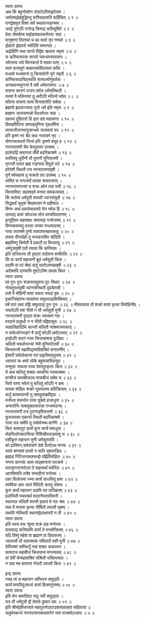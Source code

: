 व्यास उवाच  
अथ किं बहुनोक्तेन संसारेऽस्मिन्नृपोत्तम ।  
धर्मात्माद्रोहबुद्धिस्तु कश्चिद्‌भवति कर्हिचित् ॥ १ ॥  
रागद्वेषावृतं विश्वं सर्वं स्थावरजङ्गमम् ।  
आद्ये युगेऽपि राजेन्द्र किमद्य कलिदूषिते ॥ २ ॥  
देवाः सेर्ष्याश्च सद्रोहाश्छलकर्मरताः सदा ।  
मानुषाणां तिरश्चां च का वार्ता नृप गण्यते ॥ ३ ॥  
द्रोहपरे द्रोहपरो भवेदिति समानता ।  
अद्रोहिणि तथा शान्ते विद्वेषः खलता स्मृता ॥ ४ ॥  
यः कश्चित्तापसः शान्तो जपध्यानपरायणः ।  
भवेत्तस्य जपे विघ्नकर्ता वै मघवा परम् ॥ ५ ॥  
सतां सत्ययुगं साक्षात्सर्वदैवासतां कलिः ।  
मध्यमो मध्यमानां तु क्रियायोगौ युगे स्मृतौ ॥ ६ ॥  
कश्चित्कदाचिद्‌भवति सत्यधर्मानुवर्तकः ।  
अन्यथान्ययुगानां वै सर्वे धर्मपरायणाः ॥ ७ ॥  
वासना कारणं राजन् सर्वत्र धर्मसंस्थितौ ।  
तस्यां वै मलिनायां तु धर्मोऽपि मलिनो भवेत् ॥ ८ ॥  
मलिना वासना सत्यं विनाशायेति सर्वथा ।  
ब्रह्मणो हृदयाज्जातः पुत्रो धर्म इति स्मृतः ॥ ९ ॥  
ब्राह्मणः सत्यसम्पन्नो वेदधर्मरतः सदा ।  
दक्षस्य दुहितारो हि वृता दश महात्मना ॥ १० ॥  
विवाहविधिना सम्यङ्‌मुनिना गृहधर्मिणा ।  
तास्वजीजनयत्पुत्रान्धर्मः सत्यवतां वरः ॥ ११ ॥  
हरिं कृष्णं नरं चैव तथा नारायणं नृप ।  
योगाभ्यासरतो नित्यं हरिः कृष्णो बभूव ह ॥ १२ ॥  
नरनारायणौ चैव चेरतुस्तप उत्तमम् ।  
प्रालेयाद्रिं समागत्य तीर्थे बदरिकाश्रमे ॥ १३ ॥  
तपस्विषु धुरीणौ तौ पुराणौ मुनिसत्तमौ ।  
गृणन्तौ तत्परं ब्रह्म गङ्गाया विपुले तटे ॥ १४ ॥  
हरेरंशौ स्थितौ तत्र नरनारायणावृषी ।  
पूर्णं वर्षसहस्रं तु चक्राते तप उत्तमम् ॥ १५ ॥  
तापितं च जगत्सर्वं तपसा सचराचरम् ।  
नरनारायणाभ्यां च शक्रः क्षोभं तदा ययौ ॥ १६ ॥  
चिन्ताविष्टः सहस्राक्षो मनसा समकल्पयत् ।  
किं कर्तव्यं धर्मपुत्रौ तापसौ ध्यानसंयुतौ ॥ १७ ॥  
सिद्धार्थां सुभृशं श्रेष्ठमासनं मे ग्रहीष्यतः ।  
विघ्नः कथं प्रकर्तव्यस्तपो येन भवेन्न हि ॥ १८ ॥  
उत्पाद्य कामं क्रोधञ्च लोभं वाप्यतिदारुणम् ।  
इत्युद्दिश्य सहस्राक्षः समारुह्य गजोत्तमम् ॥ १९ ॥  
विघ्नकामस्तु तरसा जगाम गन्धमादनम् ।  
गत्वा तत्राश्रमे पुण्ये तावपश्यच्छतक्रतुः ॥ २० ॥  
तपसा दीप्तदेहौ तु भास्कराविव चोदितौ ।  
ब्रह्मविष्णू किमेतौ वै प्रकटौ वा विभावसू ॥ २१ ॥  
धर्मपुत्रावृषी एतौ तपसा किं करिष्यतः ।  
इति सञ्चिन्त्य तौ दृष्ट्वा तदोवाच शचीपतिः ॥ २२ ॥  
किं वा कार्यं महाभागौ ब्रूतं धर्मसुतौ किल ।  
ददामि वां वरं श्रेष्ठं दातुं यातोऽस्म्यहमृषी ॥ २३ ॥  
अदेयमपि दास्यामि तुष्टोऽस्मि तपसा किल ।  
व्यास उवाच  
एवं पुनः पुनः शक्रस्तावुवाच पुरः स्थितः ॥ २४ ॥  
नोचतुस्तावृषी ध्यानसंस्थितौ दृढचेतसौ ।  
ततो वै मोहिनीं मायां चकार भयदां वृषः ॥ २५ ॥  
वृकान्सिंहांश्च व्याघ्रांश्च समुत्पाद्याबिभीषयत् ।  
वर्षं वातं तथा वह्निं समुत्पाद्य पुनः पुनः ॥ २६ ॥
भीषयामास तौ शक्रो मायां कृत्वा विमोहिनीम् ।  
भयतोऽपि वशं नीतौ न तौ धर्मसुतौ मुनी ॥ २७ ॥  
नरनारायणौ दृष्ट्वा शक्रः स्वभवनं गतः ।  
वरदाने प्रलुब्धौ न न भीतौ वह्निवायुतः ॥ २८ ॥  
व्याघ्रसिंहादिभिः कान्तौ चलितौ नाश्रमात्स्वकात् ।  
न तयोर्ध्यानभङ्गं वै कर्तुं कोऽपि क्षमोऽभवत् ॥ २९ ॥  
इन्द्रोऽपि सदनं गत्वा चिन्तयामास दुःखितः ।  
चलितौ भयलोभाभ्यां नेमौ मुनिवरोत्तमौ ॥ ३० ॥  
चिन्तयन्तौ महाविद्यामादिशक्तिं सनातनीम् ।  
ईश्वरीं सर्वलोकानां परां प्रकृतिमद्‌भुताम् ॥ ३१ ॥  
ध्यायतां कः क्षमो लोके बहुमायाविदप्युत ।  
यन्मूलाः सकला माया देवासुरकृताः किल ॥ ३२ ॥  
ते कथं बाधितुं शक्ता ध्यायन्ति गतकल्मषाः ।  
वाग्बीजं कामबीजञ्च मायाबीजं तथैव च ॥ ३३ ॥  
चित्ते यस्य भवेत्तं तु बाधितुं कोऽपि न क्षमः ।  
मायया मोहितः शक्रो भूयस्तस्य प्रतिक्रियाम् ॥ ३४ ॥  
कर्तुं कामवसन्तौ तु समाहूयाब्रवीद्वचः ।  
मनोभव वसन्तेन रत्या युक्तो व्रजाधुना ॥ ३५ ॥  
अप्सरोभिः समायुक्तस्तरसा गन्धमादनम् ।  
नरनारायणौ तत्र पुराणावृषिसत्तमौ ॥ ३६ ॥  
कुरुतस्तप एकान्ते स्थितौ बदरिकाश्रमे ।  
गत्वा तत्र समीपे तु तयोर्मन्मथ मार्गणैः ॥ ३७ ॥  
चित्तं कामातुरं कार्यं कुरु कार्यं ममाधुना ।  
मोहयित्वोच्चाटयित्वा विशिखैस्ताडयाशु च ॥ ३८ ॥  
वशीकुरु महाभाग मुनी धर्मसुतावपि ।  
को ह्यस्मिन् सर्वसंसारे देवो दैत्योऽथ मानवः ॥ ३९ ॥  
यस्ते बाणवशं प्राप्तो न याति भृशताडितः ।  
ब्रह्माहं गिरिजानाथश्चन्द्रो वह्निर्विमोहितः ॥ ४० ॥  
गणना कानयोः काम त्वद्‌बाणानां पराक्रमे ।  
वाराङ्गनागणोऽयं ते सहायार्थं मयेरितः ॥ ४१ ॥  
आगमिष्यति तत्रैव रम्भादीनां मनोरमः ।  
एका तिलोत्तमा रम्भा कार्यं साधयितुं क्षमा ॥ ४२ ॥  
त्वमेवैकः क्षमः कामं मिलितैः कस्तु संशयः ।  
कुरु कार्यं महाभाग ददामि तव वाञ्छितम् ॥ ४३ ॥  
प्रलोभितौ मयात्यर्थं वरदानैस्तपस्विनौ ।  
स्थानान्न चलितौ शान्तौ वृथायं मे गतः श्रमः ॥ ४४ ॥  
तथा वै मायया कृत्वा भीषितौ तापसौ भृशम् ।  
तथापि नोत्थितौ स्थानाद्देहरक्षापरौ न तौ ॥ ४५ ॥  
व्यास उवाच  
इति तस्य वचः श्रुत्वा शक्रं प्राह मनोभवः ।  
वासवाद्य करिष्यामि कार्यं ते मनसेप्सितम् ॥ ४६ ॥  
यदि विष्णुं महेशं वा ब्रह्माणं वा दिवाकरम् ।  
ध्यायन्तौ तौ तदास्माकं भवितारौ वशौ मुनी ॥ ४७ ॥  
देवीभक्तं वशीकर्तुं नाहं शक्तः कथञ्चन ।  
कामराज महाबीजं चिन्तयन्तं मनस्यलम् ॥ ४८ ॥  
तां देवीं चेन्महाशक्तिं संश्रितौ भक्तिभावतः ।  
न तदा मम बाणानां गोचरौ तापसौ किल ॥ ४९ ॥  
  
इन्द्र उवाच  
गच्छ त्वं च महाभाग सर्वैस्तत्र समुद्यतैः ।  
कार्यं ममातिदुःसाध्यं कर्ता हितमनुत्तमम् ॥ ५० ॥  
व्यास उवाच  
इति तेन समादिष्टा ययुः सर्वे समुद्यताः ।  
यत्र तौ धर्मपुत्रौ द्वौ तेपाते दुष्करं तपः ॥ ५१ ॥  
इति श्रीमद्देवीभागवते महापुराणेऽष्टादशसाहस्र्यां सहितायां ॥  
चतुर्थस्कन्धे नरनारायणकथावर्णनं नाम पञ्चमोऽध्यायः ॥ ५ ॥
